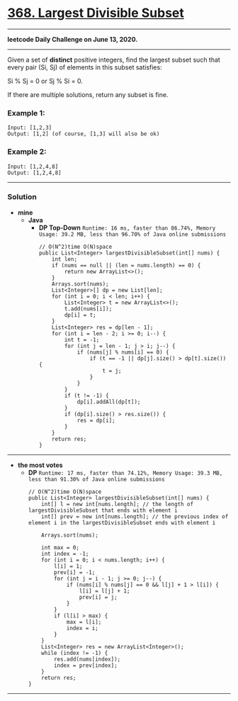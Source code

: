 # [368. Largest Divisible Subset](https://leetcode.com/problems/largest-divisible-subset/)

---

**leetcode Daily Challenge on June 13, 2020.**

---

Given a set of **distinct** positive integers, find the largest subset such that every pair (Si, Sj) of elements in this subset satisfies:

Si % Sj = 0 or Sj % Si = 0.

If there are multiple solutions, return any subset is fine.

### Example 1:
```
Input: [1,2,3]
Output: [1,2] (of course, [1,3] will also be ok)
```

### Example 2:
```
Input: [1,2,4,8]
Output: [1,2,4,8]
```

---

### Solution
* **mine**
  * **Java**
    * **DP Top-Down** `Runtime: 16 ms, faster than 86.74%, Memory Usage: 39.2 MB, less than 96.70% of Java online submissions`
      ```
      // O(N^2)time O(N)space
      public List<Integer> largestDivisibleSubset(int[] nums) {
          int len;
          if (nums == null || (len = nums.length) == 0) {
              return new ArrayList<>();
          }
          Arrays.sort(nums);
          List<Integer>[] dp = new List[len];
          for (int i = 0; i < len; i++) {
              List<Integer> t = new ArrayList<>();
              t.add(nums[i]);
              dp[i] = t;
          }
          List<Integer> res = dp[len - 1];
          for (int i = len - 2; i >= 0; i--) {
              int t = -1;
              for (int j = len - 1; j > i; j--) {
                  if (nums[j] % nums[i] == 0) {
                      if (t == -1 || dp[j].size() > dp[t].size()) {
                          t = j;
                      }
                  }
              }
              if (t != -1) {
                  dp[i].addAll(dp[t]);
              }
              if (dp[i].size() > res.size()) {
                  res = dp[i];
              }
          }
          return res;
      }
      ```
  
  
---

* **the most votes**
  * **DP** `Runtime: 17 ms, faster than 74.12%, Memory Usage: 39.3 MB, less than 91.30% of Java online submissions`
    ```
    // O(N^2)time O(N)space
    public List<Integer> largestDivisibleSubset(int[] nums) {
        int[] l = new int[nums.length]; // the length of largestDivisibleSubset that ends with element i
        int[] prev = new int[nums.length]; // the previous index of element i in the largestDivisibleSubset ends with element i

        Arrays.sort(nums);

        int max = 0;
        int index = -1;
        for (int i = 0; i < nums.length; i++) {
            l[i] = 1;
            prev[i] = -1;
            for (int j = i - 1; j >= 0; j--) {
                if (nums[i] % nums[j] == 0 && l[j] + 1 > l[i]) {
                    l[i] = l[j] + 1;
                    prev[i] = j;
                }
            }
            if (l[i] > max) {
                max = l[i];
                index = i;
            }
        }
        List<Integer> res = new ArrayList<Integer>();
        while (index != -1) {
            res.add(nums[index]);
            index = prev[index];
        }
        return res;
    }
    ```

---
